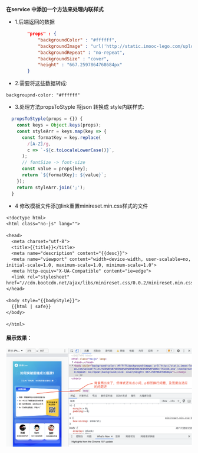 **在service 中添加一个方法来处理内联样式**

* 1.后端返回的数据

```json
        "props" : {
            "backgroundColor" : "#ffffff",
            "backgroundImage" : "url('http://static.imooc-lego.com/upload-files/%E6%B5%B7%E6%8A%A5%E8%83%8C%E6%99%AF%402x-761456.png')",
            "backgroundRepeat" : "no-repeat",
            "backgroundSize" : "cover",
            "height" : "667.2597864768684px"
        }
```

* 2.需要将这些数据转成:

```style
backgroupnd-color: "#ffffff"
```

* 3.处理方法propsToStyple 将json 转换成 style内联样式:

```typescript
  propsToStyple(props = {}) {
    const keys = Object.keys(props);
    const styleArr = keys.map(key => {
      const formatKey = key.replace(
        /[A-Z]/g,
        c => `-${c.toLocaleLowerCase()}`,
      );
      // fontSize -> font-size
      const value = props[key];
      return `${formatKey}: ${value}`;
    });
    return styleArr.join(';');
  }
```

* 4 修改模板文件添加link重置minireset.min.css样式的文件

```nj
<!doctype html>
<html class="no-js" lang="">

<head>
  <meta charset="utf-8">
  <title>{{title}}</title>
  <meta name="description" content="{{desc}}">
  <meta name="viewport" content="width=device-width, user-scalable=no, initial-scale=1.0, maximum-scale=1.0, minimum-scale=1.0">
  <meta http-equiv="X-UA-Compatible" content="ie=edge">
  <link rel="stylesheet" href="//cdn.bootcdn.net/ajax/libs/minireset.css/0.0.2/minireset.min.css">
</head>

<body style="{{bodyStyle}}">
  {{html | safe}}
</body>

</html>
```

#### 展示效果：

![1668016034681](image/5-4添加body样式/1668016034681.png)
